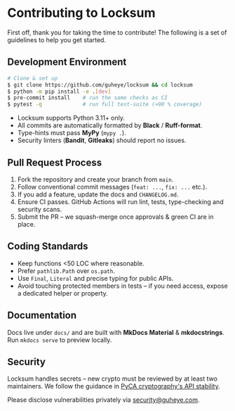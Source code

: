 # Contributing to Locksum

First off, thank you for taking the time to contribute!  The following is a
set of guidelines to help you get started.

## Development Environment

```bash
# Clone & set up
$ git clone https://github.com/guheye/locksum && cd locksum
$ python -m pip install -e .[dev]
$ pre-commit install    # run the same checks as CI
$ pytest -q             # run full test-suite (≈90 % coverage)
```

* Locksum supports Python 3.11+ only.
* All commits are automatically formatted by **Black** / **Ruff-format**.
* Type-hints must pass **MyPy** (`mypy .`).
* Security linters (**Bandit**, **Gitleaks**) should report no issues.

## Pull Request Process

1. Fork the repository and create your branch from `main`.
2. Follow conventional commit messages (`feat: ...`, `fix: ...` etc.).
3. If you add a feature, update the docs and `CHANGELOG.md`.
4. Ensure CI passes.  GitHub Actions will run lint, tests, type-checking and security scans.
5. Submit the PR – we squash-merge once approvals & green CI are in place.

## Coding Standards

* Keep functions <50 LOC where reasonable.
* Prefer `pathlib.Path` over `os.path`.
* Use `Final`, `Literal` and precise typing for public APIs.
* Avoid touching protected members in tests – if you need access, expose a
  dedicated helper or property.

## Documentation

Docs live under `docs/` and are built with **MkDocs Material** & **mkdocstrings**.
Run `mkdocs serve` to preview locally.

## Security

Locksum handles secrets – new crypto must be reviewed by at least two maintainers.
We follow the guidance in
[PyCA cryptography's API stability](https://cryptography.io/en/latest/api-stability/).

Please disclose vulnerabilities privately via security@guheye.com. 